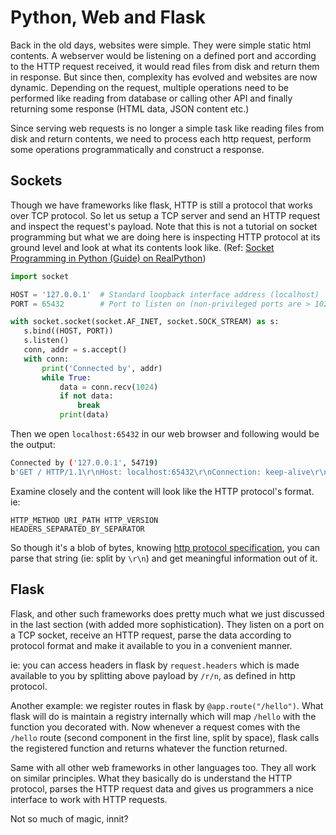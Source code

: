 # Python, Web and Flask

Back in the old days, websites were simple. They were simple static html contents. A webserver would be listening on a defined port and according to the HTTP request received, it would read files from disk and return them in response. But since then, complexity has evolved and websites are now dynamic. Depending on the request, multiple operations need to be performed like reading from database or calling other API and finally returning some response (HTML data, JSON content etc.)

Since serving web requests is no longer a simple task like reading files from disk and return contents, we need to process each http request, perform some operations programmatically and construct a response.

## Sockets

Though we have frameworks like flask, HTTP is still a protocol that works over TCP protocol. So let us setup a TCP server and send an HTTP request and inspect the request's payload. Note that this is not a tutorial on socket programming but what we are doing here is inspecting HTTP protocol at its ground level and look at what its contents look like. (Ref: [Socket Programming in Python (Guide) on RealPython](https://realpython.com/python-sockets/))

```python
import socket

HOST = '127.0.0.1'  # Standard loopback interface address (localhost)
PORT = 65432        # Port to listen on (non-privileged ports are > 1023)

with socket.socket(socket.AF_INET, socket.SOCK_STREAM) as s:
   s.bind((HOST, PORT))
   s.listen()
   conn, addr = s.accept()
   with conn:
       print('Connected by', addr)
       while True:
           data = conn.recv(1024)
           if not data:
               break
           print(data)
```

Then we open `localhost:65432` in our web browser and following would be the output:

```bash
Connected by ('127.0.0.1', 54719)
b'GET / HTTP/1.1\r\nHost: localhost:65432\r\nConnection: keep-alive\r\nDNT: 1\r\nUpgrade-Insecure-Requests: 1\r\nUser-Agent: Mozilla/5.0 (Macintosh; Intel Mac OS X 10_15_7) AppleWebKit/537.36 (KHTML, like Gecko) Chrome/85.0.4183.83 Safari/537.36 Edg/85.0.564.44\r\nAccept: text/html,application/xhtml+xml,application/xml;q=0.9,image/webp,image/apng,*/*;q=0.8,application/signed-exchange;v=b3;q=0.9\r\nSec-Fetch-Site: none\r\nSec-Fetch-Mode: navigate\r\nSec-Fetch-User: ?1\r\nSec-Fetch-Dest: document\r\nAccept-Encoding: gzip, deflate, br\r\nAccept-Language: en-US,en;q=0.9\r\n\r\n'
```

Examine closely and the content will look like the HTTP protocol's format. ie:

```
HTTP_METHOD URI_PATH HTTP_VERSION
HEADERS_SEPARATED_BY_SEPARATOR
```

So though it's a blob of bytes, knowing [http protocol specification](https://tools.ietf.org/html/rfc2616), you can parse that string (ie: split by `\r\n`) and get meaningful information out of it.

## Flask

Flask, and other such frameworks does pretty much what we just discussed in the last section (with added more sophistication). They listen on a port on a TCP socket, receive an HTTP request, parse the data according to protocol format and make it available to you in a convenient manner.

ie: you can access headers in flask by `request.headers` which is made available to you by splitting above payload by `/r/n`, as defined in http protocol.

Another example: we register routes in flask by `@app.route("/hello")`. What flask will do is maintain a registry internally which will map `/hello` with the function you decorated with. Now whenever a request comes with the `/hello` route (second component in the first line, split by space), flask calls the registered function and returns whatever the function returned.

Same with all other web frameworks in other languages too. They all work on similar principles. What they basically do is understand the HTTP protocol, parses the HTTP request data and gives us programmers a nice interface to work with HTTP requests.

Not so much of magic, innit?
